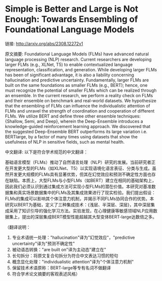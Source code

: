 # Simple is Better and Large is Not Enough: Towards Ensembling of Foundational Language Models

链接: http://arxiv.org/abs/2308.12272v1

原文摘要:
Foundational Language Models (FLMs) have advanced natural language processing
(NLP) research. Current researchers are developing larger FLMs (e.g., XLNet,
T5) to enable contextualized language representation, classification, and
generation. While developing larger FLMs has been of significant advantage, it
is also a liability concerning hallucination and predictive uncertainty.
Fundamentally, larger FLMs are built on the same foundations as smaller FLMs
(e.g., BERT); hence, one must recognize the potential of smaller FLMs which can
be realized through an ensemble. In the current research, we perform a reality
check on FLMs and their ensemble on benchmark and real-world datasets. We
hypothesize that the ensembling of FLMs can influence the individualistic
attention of FLMs and unravel the strength of coordination and cooperation of
different FLMs. We utilize BERT and define three other ensemble techniques:
{Shallow, Semi, and Deep}, wherein the Deep-Ensemble introduces a
knowledge-guided reinforcement learning approach. We discovered that the
suggested Deep-Ensemble BERT outperforms its large variation i.e. BERTlarge, by
a factor of many times using datasets that show the usefulness of NLP in
sensitive fields, such as mental health.

中文翻译:
以下是符合学术规范的中文翻译：

基础语言模型（FLMs）推动了自然语言处理（NLP）研究的发展。当前研究者正在开发更大型的FLMs（如XLNet、T5）以实现语境化语言表征、分类与生成。虽然开发更大规模的FLMs具有显著优势，但其在幻觉效应和预测不确定性方面也存在缺陷。本质上，大型FLMs与小型FLMs（如BERT）建立在相同的基础架构上，因此我们必须认识到通过集成方法可实现小型FLMs的潜在价值。本研究对基准数据集和真实场景数据集中的FLMs及其集成效果进行了现实检验。我们提出假设：FLMs的集成可以影响其个体注意力机制，并揭示不同FLMs协同合作的优势。本研究以BERT为基础，定义了三种集成技术：{浅层、半深层、深层}，其中深层集成采用了知识引导的强化学习方法。实验发现，在心理健康等敏感领域NLP应用数据集上，提出的深层集成BERT模型性能超越其大型变体BERT-large达数倍之多。

（翻译说明：
1. 专业术语统一处理："hallucination"译为"幻觉效应"，"predictive uncertainty"译为"预测不确定性"
2. 被动语态转换："are built on"译为主动态"建立在"
3. 长句拆分：将原文复合句拆分为符合中文表达习惯的短句
4. 概念显化处理："individualistic attention"译为"个体注意力机制"
5. 保留技术术语原称：BERT-large等专有名词不做翻译
6. 符合学术论文摘要的客观表述风格）
